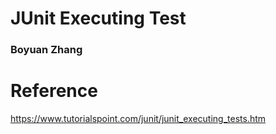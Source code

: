 # JUnit Executing Test

### Boyuan Zhang



# Reference
https://www.tutorialspoint.com/junit/junit_executing_tests.htm 